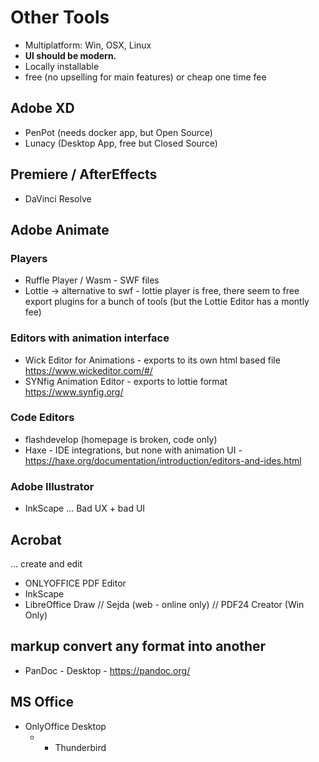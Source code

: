 # Other Tools
- Multiplatform: Win, OSX, Linux
- **UI should be modern.**
- Locally installable
- free (no upselling for main features) or cheap one time fee

## Adobe XD
- PenPot (needs docker app, but Open Source)
- Lunacy (Desktop App, free but Closed Source)

## Premiere / AfterEffects
- DaVinci Resolve


## Adobe Animate

### Players
- Ruffle Player / Wasm - SWF files
- Lottie -> alternative to swf - lottie player is free, there seem to free export plugins for a bunch of tools (but the Lottie Editor has a montly fee)


### Editors with animation interface
- Wick Editor for Animations - exports to its own html based file https://www.wickeditor.com/#/
- SYNfig Animation Editor - exports to lottie format https://www.synfig.org/

### Code Editors
- flashdevelop (homepage is broken, code only)
- Haxe - IDE integrations, but none with animation UI - https://haxe.org/documentation/introduction/editors-and-ides.html

### Adobe Illustrator
- InkScape ... Bad UX + bad UI


## Acrobat
... create and edit
- ONLYOFFICE PDF Editor
- InkScape
- LibreOffice Draw
// Sejda (web - online only)
// PDF24 Creator (Win Only)

## markup convert any format into another
- PanDoc - Desktop - https://pandoc.org/


## MS Office
- OnlyOffice Desktop
  * + Thunderbird
